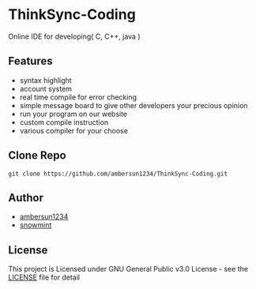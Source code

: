 # ThinkSync-Coding
Online IDE for developing( C, C++, java )

## Features
+ syntax highlight
+ account system
+ real time compile for error checking
+ simple message board to give other developers your precious opinion
+ run your program on our website
+ custom compile instruction
+ various compiler for your choose

## Clone Repo
```=1
git clone https://github.com/ambersun1234/ThinkSync-Coding.git
```

## Author
+ [ambersun1234](https://github.com/ambersun1234)
+ [snowmint](https://github.com/snowmint)

## License
This project is Licensed under GNU General Public v3.0 License - see the [LICENSE](https://github.com/ambersun1234/ThinkSync-Coding/blob/master/LICENSE) file for detail
